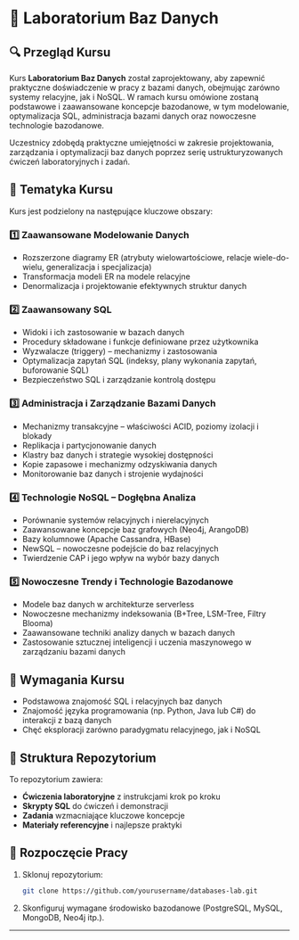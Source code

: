 # 📌 Laboratorium Baz Danych

## 🔍 Przegląd Kursu
Kurs **Laboratorium Baz Danych** został zaprojektowany, aby zapewnić praktyczne doświadczenie w pracy z bazami danych, obejmując zarówno systemy relacyjne, jak i NoSQL. W ramach kursu omówione zostaną podstawowe i zaawansowane koncepcje bazodanowe, w tym modelowanie, optymalizacja SQL, administracja bazami danych oraz nowoczesne technologie bazodanowe.

Uczestnicy zdobędą praktyczne umiejętności w zakresie projektowania, zarządzania i optymalizacji baz danych poprzez serię ustrukturyzowanych ćwiczeń laboratoryjnych i zadań.

## 📖 Tematyka Kursu
Kurs jest podzielony na następujące kluczowe obszary:

### 1️⃣ Zaawansowane Modelowanie Danych
- Rozszerzone diagramy ER (atrybuty wielowartościowe, relacje wiele-do-wielu, generalizacja i specjalizacja)
- Transformacja modeli ER na modele relacyjne
- Denormalizacja i projektowanie efektywnych struktur danych

### 2️⃣ Zaawansowany SQL
- Widoki i ich zastosowanie w bazach danych
- Procedury składowane i funkcje definiowane przez użytkownika
- Wyzwalacze (triggery) – mechanizmy i zastosowania
- Optymalizacja zapytań SQL (indeksy, plany wykonania zapytań, buforowanie SQL)
- Bezpieczeństwo SQL i zarządzanie kontrolą dostępu

### 3️⃣ Administracja i Zarządzanie Bazami Danych
- Mechanizmy transakcyjne – właściwości ACID, poziomy izolacji i blokady
- Replikacja i partycjonowanie danych
- Klastry baz danych i strategie wysokiej dostępności
- Kopie zapasowe i mechanizmy odzyskiwania danych
- Monitorowanie baz danych i strojenie wydajności

### 4️⃣ Technologie NoSQL – Dogłębna Analiza
- Porównanie systemów relacyjnych i nierelacyjnych
- Zaawansowane koncepcje baz grafowych (Neo4j, ArangoDB)
- Bazy kolumnowe (Apache Cassandra, HBase)
- NewSQL – nowoczesne podejście do baz relacyjnych
- Twierdzenie CAP i jego wpływ na wybór bazy danych

### 5️⃣ Nowoczesne Trendy i Technologie Bazodanowe
- Modele baz danych w architekturze serverless
- Nowoczesne mechanizmy indeksowania (B+Tree, LSM-Tree, Filtry Blooma)
- Zaawansowane techniki analizy danych w bazach danych
- Zastosowanie sztucznej inteligencji i uczenia maszynowego w zarządzaniu bazami danych

## 🔧 Wymagania Kursu
- Podstawowa znajomość SQL i relacyjnych baz danych
- Znajomość języka programowania (np. Python, Java lub C#) do interakcji z bazą danych
- Chęć eksploracji zarówno paradygmatu relacyjnego, jak i NoSQL

## 📂 Struktura Repozytorium
To repozytorium zawiera:
- **Ćwiczenia laboratoryjne** z instrukcjami krok po kroku
- **Skrypty SQL** do ćwiczeń i demonstracji
- **Zadania** wzmacniające kluczowe koncepcje
- **Materiały referencyjne** i najlepsze praktyki

## 🚀 Rozpoczęcie Pracy
1. Sklonuj repozytorium:
   ```bash
   git clone https://github.com/yourusername/databases-lab.git
   ```
2. Skonfiguruj wymagane środowisko bazodanowe (PostgreSQL, MySQL, MongoDB, Neo4j itp.).

---
